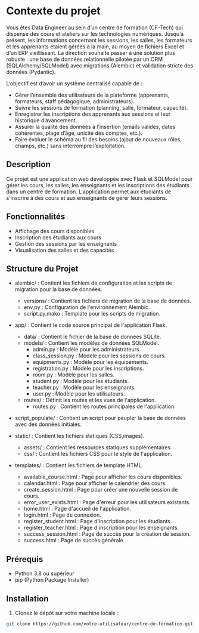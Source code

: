 # Contexte du projet

Vous êtes Data Engineer au sein d’un centre de formation (CF-Tech) qui dispense des cours et ateliers sur les technologies numériques. Jusqu’à présent, les informations concernant les sessions, les salles, les formateurs et les apprenants étaient gérées à la main, au moyen de fichiers Excel et d’un ERP vieillissant. La direction souhaite passer à une solution plus robuste : une base de données relationnelle pilotée par un ORM (SQLAlchemy/SQLModel) avec migrations (Alembic) et validation stricte des données (Pydantic).

L’objectif est d’avoir un système centralisé capable de :

- Gérer l’ensemble des utilisateurs de la plateforme (apprenants, formateurs, staff pédagogique, administrateurs).
- Suivre les sessions de formation (planning, salle, formateur, capacité).
- Enregistrer les inscriptions des apprenants aux sessions et leur historique d’avancement.
- Assurer la qualité des données à l’insertion (emails valides, dates cohérentes, plage d’âge, unicité des comptes, etc.).
- Faire évoluer le schéma au fil des besoins (ajout de nouveaux rôles, champs, etc.) sans interrompre l’exploitation.

## Description

Ce projet est une application web développée avec Flask et SQLModel pour gérer les cours, les salles, les enseignants et les inscriptions des étudiants dans un centre de formation. L'application permet aux étudiants de s'inscrire à des cours et aux enseignants de gérer leurs sessions.

## Fonctionnalités

- Affichage des cours disponibles
- Inscription des étudiants aux cours
- Gestion des sessions par les enseignants
- Visualisation des salles et des capacités

## Structure du Projet

- alembic/ : Contient les fichiers de configuration et les scripts de migration pour la base de données.
    - versions/ : Contient les fichiers de migration de la base de données.
    - env.py : Configuration de l'environnement Alembic.
    - script.py.mako : Template pour les scripts de migration.

- app/ : Contient le code source principal de l'application Flask.
    - data/ : Contient le fichier de la base de données SQLite.
    - models/ : Contient les modèles de données SQLModel.
        - admin.py : Modèle pour les administrateurs.
        - class_session.py : Modèle pour les sessions de cours.
        - equipments.py : Modèle pour les équipements.
        - registration.py : Modèle pour les inscriptions.
        - room.py : Modèle pour les salles.
        - student.py : Modèle pour les étudiants.
        - teacher.py : Modèle pour les enseignants.
        - user.py : Modèle pour les utilisateurs.
    - routes/ : Définit les routes et les vues de l'application.
        - routes.py : Contient les routes principales de l'application.

- script_populate/ : Contient un script pour peupler la base de données avec des données initiales.

- static/ : Contient les fichiers statiques (CSS,images).
    - assets/ : Contient les ressources statiques supplémentaires.
    - css/ : Contient les fichiers CSS pour le style de l'application.

- templates/ : Contient les fichiers de template HTML.
    - available_course.html : Page pour afficher les cours disponibles.
    - calendar.html : Page pour afficher le calendrier des cours.
    - create_session.html : Page pour créer une nouvelle session de cours.
    - error_user_exists.html : Page d'erreur pour les utilisateurs existants.
    - home.html : Page d'accueil de l'application.
    - login.html : Page de connexion.
    - register_student.html : Page d'inscription pour les étudiants.
    - register_teacher.html : Page d'inscription pour les enseignants.
    - success_session.html : Page de succès pour la création de session.
    - success.html : Page de succès générale.


## Prérequis

- Python 3.8 ou supérieur
- pip (Python Package Installer)

## Installation

1. Clonez le dépôt sur votre machine locale :

```bash
git clone https://github.com/votre-utilisateur/centre-de-formation.git
